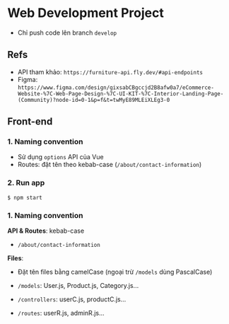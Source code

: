 # Web Development Project
- Chỉ push code lên branch `develop`
## Refs
- API tham khảo: `https://furniture-api.fly.dev/#api-endpoints`
- Figma: `https://www.figma.com/design/gixsabCBgccjd2B8afw0a7/eCommerce-Website-%7C-Web-Page-Design-%7C-UI-KIT-%7C-Interior-Landing-Page-(Community)?node-id=0-1&p=f&t=twMyE89MLEiXLEg3-0`
## Front-end
### 1. Naming convention
- Sử dụng `options` API của Vue
- Routes: đặt tên theo kebab-case (`/about/contact-information`)

### 2. Run app

```
$ npm start
```


### 1. Naming convention
**API & Routes**: kebab-case 
- `/about/contact-information`


**Files**:
- Đặt tên files bằng camelCase (ngoại trừ `/models` dùng PascalCase)

- `/models`:  User.js, Product.js, Category.js...
- `/controllers`:  userC.js, productC.js...
- `/routes`: userR.js, adminR.js...
